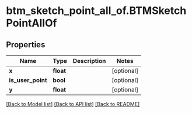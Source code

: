 # btm_sketch_point_all_of.BTMSketchPointAllOf

## Properties
Name | Type | Description | Notes
------------ | ------------- | ------------- | -------------
**x** | **float** |  | [optional] 
**is_user_point** | **bool** |  | [optional] 
**y** | **float** |  | [optional] 

[[Back to Model list]](../README.md#documentation-for-models) [[Back to API list]](../README.md#documentation-for-api-endpoints) [[Back to README]](../README.md)


